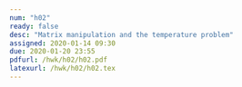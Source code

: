 ```yaml
---
num: "h02"
ready: false
desc: "Matrix manipulation and the temperature problem"
assigned: 2020-01-14 09:30
due: 2020-01-20 23:55
pdfurl: /hwk/h02/h02.pdf
latexurl: /hwk/h02/h02.tex
---
```

